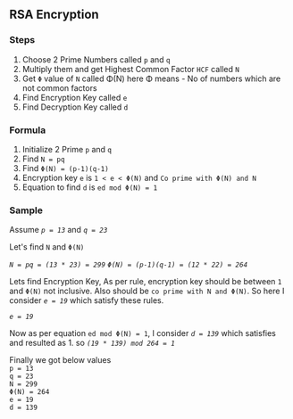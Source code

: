 ## RSA Encryption

### Steps
1. Choose 2 Prime Numbers called `p` and `q`
2. Multiply them and get Highest Common Factor `HCF` called `N`
3. Get `Φ` value of `N` called Φ(N) here Φ means - No of numbers which are not common factors
4. Find Encryption Key called `e`
5. Find Decryption Key called `d`


### Formula
1. Initialize 2 Prime `p` and `q`
2. Find `N = pq`
3. Find `Φ(N) = (p-1)(q-1)`
4. Encryption key `e` is `1 < e < Φ(N)` and `Co prime with Φ(N) and N`
5. Equation to find `d` is `ed mod Φ(N) = 1`

### Sample
Assume *`p = 13`* and *`q = 23`*

Let's find `N` and `Φ(N)`

*`N = pq = (13 * 23) = 299`*
*`Φ(N) = (p-1)(q-1) = (12 * 22) = 264`*

Lets find Encryption Key, As per rule, encryption key should be between `1` and `Φ(N)` not inclusive. Also should be `co prime with N and Φ(N)`.
So here I consider *`e = 19`* which satisfy these rules.

*`e = 19`*

Now as per equation `ed mod Φ(N) = 1`, I consider *`d = 139`* which satisfies and resulted as 1.
so *`(19 * 139) mod 264 = 1`*

Finally we got below values  
`p = 13`   
`q = 23`  
`N = 299`  
`Φ(N) = 264`  
`e = 19`  
`d = 139`  


